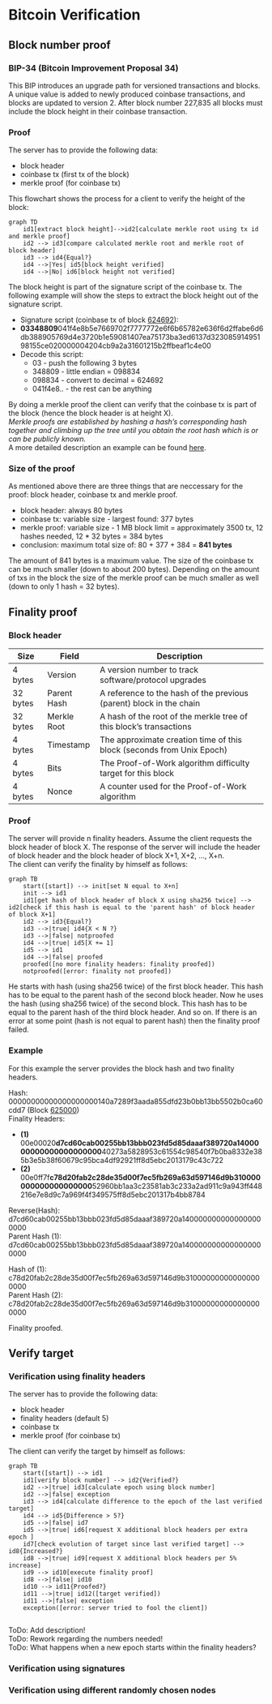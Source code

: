 # Bitcoin Verification

## Block number proof

### BIP-34 (Bitcoin Improvement Proposal 34)
This BIP introduces an upgrade path for versioned transactions and blocks. A 
unique value is added to newly produced coinbase transactions, and blocks are 
updated to version 2. After block number 227,835 all blocks must include the 
block height in their coinbase transaction.

### Proof

The server has to provide the following data:
*  block header
*  coinbase tx (first tx of the block)
*  merkle proof (for coinbase tx)

This flowchart shows the process for a client to verify the height of the block:

```mermaid
graph TD
    id1[extract block height]-->id2[calculate merkle root using tx id and merkle proof]
    id2 --> id3[compare calculated merkle root and merkle root of block header]
    id3 --> id4{Equal?}
    id4 -->|Yes| id5[block height verified]
    id4 -->|No| id6[block height not verified]
```

The block height is part of the signature script of the coinbase tx. The following
example will show the steps to extract the block height out of the signature
script. 
*  Signature script (coinbase tx of block [624692](https://blockchair.com/bitcoin/transaction/02d8cdb103f50532e2f18d9d1f85c016468ee0294908d387e38f80b99410d893)):
*  **03348809**041f4e8b5e7669702f7777772e6f6b65782e636f6d2ffabe6d6db388905769d4e3720b1e59081407ea75173ba3ed6137d32308591495198155ce020000004204cb9a2a31601215b2ffbeaf1c4e00
*  Decode this script:
    *  03 - push the following 3 bytes
    *  348809 - little endian = 098834
    *  098834 - convert to decimal = 624692
    *  041f4e8.. - the rest can be anything
    
By doing a merkle proof the client can verify that the coinbase tx is part of
the block (hence the block header is at height X). \
*Merkle proofs are established by hashing a hash’s corresponding hash together 
and climbing up the tree until you obtain the root hash which is or can be publicly known.* \
A more detailed description an example can be found [here](https://medium.com/crypto-0-nite/merkle-proofs-explained-6dd429623dc5).

### Size of the proof

As mentioned above there are three things that are neccessary for the proof: block header, coinbase tx and merkle proof.
*  block header: always 80 bytes
*  coinbase tx: variable size - largest found: 377 bytes
*  merkle proof: variable size - 1 MB block limit = approximately 3500 tx, 12 hashes needed, 12 * 32 bytes = 384 bytes
*  conclusion: maximum total size of: 80 + 377 + 384 = **841 bytes**

The amount of 841 bytes is a maximum value. The size of the coinbase tx can be 
much smaller (down to about 200 bytes). Depending on the amount of txs in the 
block the size of the merkle proof can be much smaller as well (down to only 1 hash = 32 bytes).


## Finality proof

### Block header

| **Size** | **Field** | **Description** |
| ------ | ------ | ------ |
| 4 bytes | Version | A version number to track software/protocol upgrades |
| 32 bytes | Parent Hash | A reference to the hash of the previous (parent) block in the chain |
| 32 bytes | Merkle Root | A hash of the root of the merkle tree of this block’s transactions |
| 4 bytes | Timestamp | The approximate creation time of this block (seconds from Unix Epoch) |
| 4 bytes | Bits | The Proof-of-Work algorithm difficulty target for this block |
| 4 bytes| Nonce | A counter used for the Proof-of-Work algorithm |

### Proof

The server will provide n finality headers. Assume the client requests the block header of block X.
The response of the server will include the header of block header and the block header of block X+1,
X+2, ..., X+n. \
The client can verify the finality by himself as follows:

```mermaid
graph TB
    start([start]) --> init[set N equal to X+n]
    init --> id1
    id1[get hash of block header of block X using sha256 twice] --> id2[check if this hash is equal to the 'parent hash' of block header of block X+1]
    id2 --> id3{Equal?}
    id3 -->|true| id4{X < N ?}
    id3 -->|false| notproofed
    id4 -->|true| id5[X += 1]
    id5 --> id1
    id4 -->|false| proofed
    proofed([no more finality headers: finality proofed])
    notproofed([error: finality not proofed])
```

He starts with hash (using sha256 twice) of the first block header. This hash has to be equal
to the parent hash of the second block header. Now he uses the hash (using sha256 twice) of
the second block. This hash has to be equal to the parent hash of the third block header. And so on.
If there is an error at some point (hash is not equal to parent hash) then the finality proof failed.

### Example

For this example the server provides the block hash and two finality headers.

Hash: 00000000000000000000140a7289f3aada855dfd23b0bb13bb5502b0ca60cdd7 (Block [625000](https://blockchair.com/bitcoin/block/625000)) \
Finality Headers:
*  **(1)** 00e00020**d7cd60cab00255bb13bbb023fd5d85daaaf389720a1400000000000000000000**40273a5828953c61554c98540f7b0ba8332e385b3e5b38f60679c95bca4df92921ff8d5ebc2013179c43c722
*  **(2)** 00e0ff7f**c78d20fab2c28de35d00f7ec5fb269a63d597146d9b310000000000000000000**52960bb1aa3c23581ab3c233a2ad911c9a943ff448216e7e8d9c7a969f4f349575ff8d5ebc201317b4bb8784

Reverse(Hash): d7cd60cab00255bb13bbb023fd5d85daaaf389720a1400000000000000000000 \
Parent Hash (1): d7cd60cab00255bb13bbb023fd5d85daaaf389720a1400000000000000000000

Hash of (1): c78d20fab2c28de35d00f7ec5fb269a63d597146d9b310000000000000000000 \
Parent Hash (2): c78d20fab2c28de35d00f7ec5fb269a63d597146d9b310000000000000000000

Finality proofed.

## Verify target

### Verification using finality headers

The server has to provide the following data:
*  block header
*  finality headers (default 5)
*  coinbase tx
*  merkle proof (for coinbase tx)

The client can verify the target by himself as follows:

```mermaid
graph TB
    start([start]) --> id1
    id1[verify block number] --> id2{Verified?}
    id2 -->|true| id3[calculate epoch using block number]
    id2 -->|false| exception
    id3 --> id4[calculate difference to the epoch of the last verified target]
    id4 --> id5{Difference > 5?}
    id5 -->|false| id7
    id5 -->|true| id6[request X additional block headers per extra epoch ]
    id7[check evolution of target since last verified target] --> id8{Increased?}
    id8 -->|true| id9[request X additional block headers per 5% increase]
    id9 --> id10[execute finality proof]
    id8 -->|false| id10
    id10 --> id11{Proofed?}
    id11 -->|true| id12([target verified])
    id11 -->|false| exception
    exception([error: server tried to fool the client])
    
```
ToDo: Add description! \
ToDo: Rework regarding the numbers needed! \
ToDo: What happens when a new epoch starts within the finality headers?

### Verification using signatures


### Verification using different randomly chosen nodes
